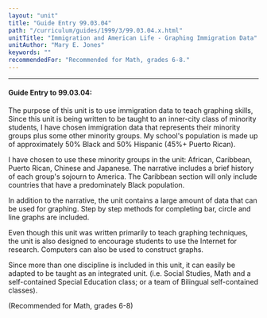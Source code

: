 ```yaml
---
layout: "unit"
title: "Guide Entry 99.03.04"
path: "/curriculum/guides/1999/3/99.03.04.x.html"
unitTitle: "Immigration and American Life - Graphing Immigration Data"
unitAuthor: "Mary E. Jones"
keywords: ""
recommendedFor: "Recommended for Math, grades 6-8."
---
```

<body>
<hr/>
<h4>
Guide Entry to 99.03.04:
</h4>
<p>The purpose of this unit is to use immigration data to teach graphing skills, Since this unit is being written to be taught to an inner-city class of minority students, I have chosen immigration data that represents their minority groups plus some other minority groups.  My school's population is made up of approximately 50% Black and 50% Hispanic (45%+ Puerto Rican).</p>
<p>
I have chosen to use these minority groups in the unit: African, Caribbean, Puerto Rican, Chinese and Japanese.  The narrative includes a brief history of each group's sojourn to America.  The Caribbean section will only include countries that have a predominately Black population.
</p>
<p>
In addition to the narrative, the unit contains a large amount of data that can be used for graphing.  Step by step methods for completing bar, circle and line graphs are included.
</p>
<p>
Even though this unit was written primarily to teach graphing techniques, the unit is also designed to encourage students to use the Internet for research.  Computers can also be used to construct graphs.
</p>
<p>
Since more than one discipline is included in this unit, it can easily be adapted to be taught as an integrated unit.  (i.e. Social Studies, Math and a self-contained Special Education class; or a team of Bilingual self-contained classes).
</p>
<p>
(Recommended for Math, grades 6-8)
</p>
</body>
